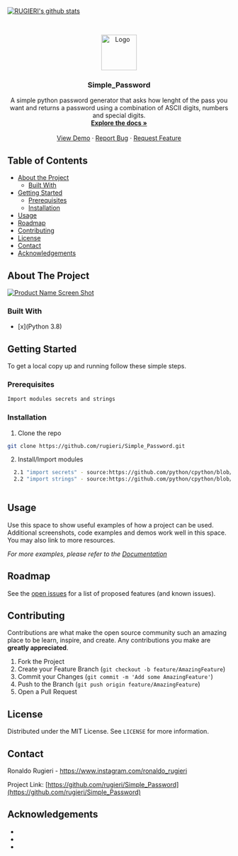 <!--
*** Thanks for checking out this README Template. If you have a suggestion that would
*** make this better, please fork the repo and create a pull request or simply open
*** an issue with the tag "enhancement".
*** Thanks again! Now go create something AMAZING! :D
***
***
***
*** To avoid retyping too much info. Do a search and replace for the following:
*** github_username, repo_name, twitter_handle, email
-->





<!-- PROJECT SHIELDS -->
<!--
*** I'm using markdown "reference style" links for readability.
*** Reference links are enclosed in brackets [ ] instead of parentheses ( ).
*** See the bottom of this document for the declaration of the reference variables
*** for contributors-url, forks-url, etc. This is an optional, concise syntax you may use.
*** https://www.markdownguide.org/basic-syntax/#reference-style-links

[![Contributors][contributors-shield]][contributors-url]
[![Forks][forks-shield]][forks-url]
[![Stargazers][stars-shield]][stars-url]
[![Issues][issues-shield]][issues-url]
[![MIT License][license-shield]][license-url]
[![LinkedIn][linkedin-shield]][linkedin-url]
-->
[![RUGIERI's github stats](https://github-readme-stats.vercel.app/api?username=rugieri)](https://github.com/rugieri/github-readme-stats)

<!-- PROJECT LOGO -->
<br />
<p align="center">
  <a href="https://github.com/rugieri/Simple_Password">
    <img src=https://www.python.org/static/community_logos/python-logo-master-v3-TM.png alt="Logo" width="80" height="80">
  </a>

  <h3 align="center">Simple_Password</h3>

  <p align="center">
    A simple python password generator that asks how lenght of the pass you want
and returns a password using a combination of ASCII digits, numbers and special digits.
    <br />
    <a href="https://github.com/rugieri/Simple_Password"><strong>Explore the docs »</strong></a>
    <br />
    <br />
    <a href="https://github.com/rugieri/Simple_Password">View Demo</a>
    ·
    <a href="https://github.com/rugieri/Simple_Password">Report Bug</a>
    ·
    <a href="https://github.com/rugieri/Simple_Password">Request Feature</a>
  </p>
</p>



<!-- TABLE OF CONTENTS -->
## Table of Contents

* [About the Project](#about-the-project)
  * [Built With](#built-with)
* [Getting Started](#getting-started)
  * [Prerequisites](#prerequisites)
  * [Installation](#installation)
* [Usage](#usage)
* [Roadmap](#roadmap)
* [Contributing](#contributing)
* [License](#license)
* [Contact](#contact)
* [Acknowledgements](#acknowledgements)



<!-- ABOUT THE PROJECT -->
## About The Project

[![Product Name Screen Shot][product-screenshot]](https://example.com)



### Built With

* [x](Python 3.8)




<!-- GETTING STARTED -->
## Getting Started

To get a local copy up and running follow these simple steps.

### Prerequisites



```sh
Import modules secrets and strings
```

### Installation

1. Clone the repo
```sh
git clone https://github.com/rugieri/Simple_Password.git
```
2. Install/Import modules
```sh
  2.1 "import secrets" - source:https://github.com/python/cpython/blob/3.9/Lib/secrets.py 
  2.2 "import strings" - source:https://github.com/python/cpython/blob/3.9/Lib/string.py
  
```




<!-- USAGE EXAMPLES -->
## Usage

Use this space to show useful examples of how a project can be used. Additional screenshots, code examples and demos work well in this space. You may also link to more resources.

_For more examples, please refer to the [Documentation](https://example.com)_



<!-- ROADMAP -->
## Roadmap

See the [open issues](https://github.com/rugieri/Simple_Password/issues) for a list of proposed features (and known issues).



<!-- CONTRIBUTING -->
## Contributing

Contributions are what make the open source community such an amazing place to be learn, inspire, and create. Any contributions you make are **greatly appreciated**.

1. Fork the Project
2. Create your Feature Branch (`git checkout -b feature/AmazingFeature`)
3. Commit your Changes (`git commit -m 'Add some AmazingFeature'`)
4. Push to the Branch (`git push origin feature/AmazingFeature`)
5. Open a Pull Request



<!-- LICENSE -->
## License

Distributed under the MIT License. See `LICENSE` for more information.



<!-- CONTACT -->
## Contact

Ronaldo Rugieri - https://www.instagram.com/ronaldo_rugieri 

Project Link: [https://github.com/rugieri/Simple_Password](https://github.com/rugieri/Simple_Password)



<!-- ACKNOWLEDGEMENTS -->
## Acknowledgements

* []()
* []()
* []()





<!-- MARKDOWN LINKS & IMAGES -->
<!-- https://www.markdownguide.org/basic-syntax/#reference-style-links -->
[contributors-shield]: https://img.shields.io/github/contributors/rugieri/repo.svg?style=flat-square
[contributors-url]: https://github.com/rugieri/repo/graphs/contributors
[forks-shield]: https://img.shields.io/github/forks/rugieri/repo.svg?style=flat-square
[forks-url]: https://github.com/rugieri/repo/network/members
[stars-shield]: https://img.shields.io/github/stars/rugieri/repo.svg?style=flat-square
[stars-url]: https://github.com/rugieri/repo/stargazers
[issues-shield]: https://img.shields.io/github/issues/rugieri/repo.svg?style=flat-square
[issues-url]: https://github.com/rugieri/repo/issues
[license-shield]: https://img.shields.io/github/license/rugieri/repo.svg?style=flat-square
[license-url]: https://github.com/rugieri/repo/blob/master/LICENSE.txt
[linkedin-shield]: https://img.shields.io/badge/-LinkedIn-black.svg?style=flat-square&logo=linkedin&colorB=555
[linkedin-url]: https://linkedin.com/in/rugieri
[product-screenshot]: images/screenshot.png
